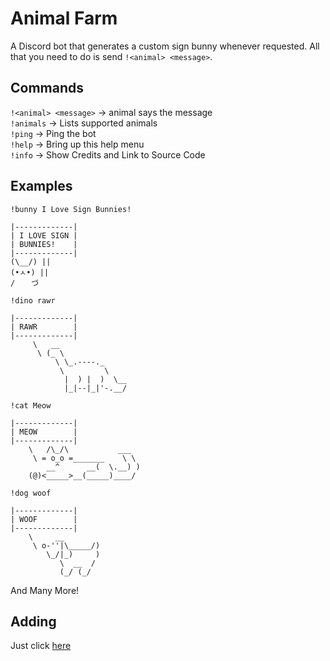# Animal Farm

A Discord bot that generates a custom sign bunny whenever requested. All that you need to do is send `!<animal> <message>`.

## Commands

`!<animal> <message>` -> animal says the message  
`!animals` -> Lists supported animals  
`!ping` -> Ping the bot  
`!help` -> Bring up this help menu  
`!info` -> Show Credits and Link to Source Code  

## Examples

`!bunny I Love Sign Bunnies!`

```text
|-------------|
| I LOVE SIGN |
| BUNNIES!    |
|-------------|
(\__/) ||
(•ㅅ•) ||
/ 　 づ
```

`!dino rawr`

```text
|-------------|
| RAWR        |
|-------------|
     \   __
      \ (_ \
          \ \_.----._
           \         \
            |  ) |  )  \__
            |_|--|_|'-.__/
```

`!cat Meow`

```text
|-------------|
| MEOW        |
|-------------|
    \   /\_/\           ___
     \ = o_o =_______    \ \
        __^      __(  \.__) )
    (@)<_____>__(_____)____/
```

`!dog woof`

```text
|-------------|
| WOOF        |
|-------------|
    \     __
     \ o-''|\_____/)
        \_/|_)     )
           \  __  /
           (_/ (_/
```

And Many More!

## Adding

Just click [here](https://discordapp.com/api/oauth2/authorize?scope=bot&client_id=511688790994059267)